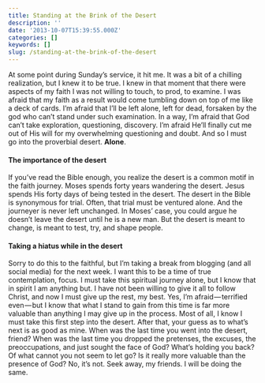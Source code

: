 ```yaml
---
title: Standing at the Brink of the Desert
description: ''
date: '2013-10-07T15:39:55.000Z'
categories: []
keywords: []
slug: /standing-at-the-brink-of-the-desert
---
```

At some point during Sunday’s service, it hit me. It was a bit of a chilling realization, but I knew it to be true. I knew in that moment that there were aspects of my faith I was not willing to touch, to prod, to examine. I was afraid that my faith as a result would come tumbling down on top of me like a deck of cards. I’m afraid that I’ll be left alone, left for dead, forsaken by the god who can’t stand under such examination. In a way, I’m afraid that God can’t take exploration, questioning, discovery. I’m afraid He’ll finally cut me out of His will for my overwhelming questioning and doubt. And so I must go into the proverbial desert. **Alone**.
#### The importance of the desert
If you’ve read the Bible enough, you realize the desert is a common motif in the faith journey. Moses spends forty years wandering the desert. Jesus spends His forty days of being tested in the desert. The desert in the Bible is synonymous for trial. Often, that trial must be ventured alone. And the journeyer is never left unchanged. In Moses’ case, you could argue he doesn’t leave the desert until he is a new man. But the desert is meant to change, is meant to test, try, and shape people.
#### Taking a hiatus while in the desert
Sorry to do this to the faithful, but I’m taking a break from blogging (and all social media) for the next week. I want this to be a time of true contemplation, focus. I must take this spiritual journey alone, but I know that in spirit I am anything but. I have not been willing to give it all to follow Christ, and now I must give up the rest, my best. Yes, I’m afraid — terrified even — but I know that what I stand to gain from this time is far more valuable than anything I may give up in the process. Most of all, I know I must take this first step into the desert. After that, your guess as to what’s next is as good as mine.
When was the last time you went into the desert, friend? When was the last time you dropped the pretenses, the excuses, the preoccupations, and just sought the face of God? What’s holding you back? Of what cannot you not seem to let go? Is it really more valuable than the presence of God? No, it’s not. Seek away, my friends. I will be doing the same.
